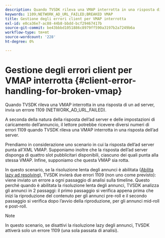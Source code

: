 ```yaml
---
description: Quando TVSDK rileva una VMAP interrotta in una risposta di un ad server, invia un errore 1109 (NETWORK_AD_URL_FAILED).
keywords: 1109;NETWORK_AD_URL_FAILED;BREAKED VMAP
title: Gestione degli errori client per VMAP interrotta
exl-id: e0ca36e7-ac88-44b8-bbdd-bcf29467417b
source-git-commit: be43bbbd1051886c8979ff590a3197b2a7249b6a
workflow-type: tm+mt
source-wordcount: '228'
ht-degree: 0%

---
```


# Gestione degli errori client per VMAP interrotta {#client-error-handling-for-broken-vmap}

Quando TVSDK rileva una VMAP interrotta in una risposta di un ad server, invia un errore 1109 (NETWORK_AD_URL_FAILED).

A seconda della natura della risposta dell’ad server e delle impostazioni di caricamento dell’annuncio, il lettore potrebbe ricevere diversi numeri di errori 1109 quando TVSDK rileva una VMAP interrotta in una risposta dell’ad server.

Prendiamo in considerazione uno scenario in cui la risposta dell’ad server punta all’XML VMAP. Supponiamo inoltre che la risposta dell’ad server disponga di quattro slot pubblicitari disponibili, ciascuno dei quali punta alla stessa VMAP. Infine, supponiamo che questa VMAP sia rotta.

In questo scenario, se la risoluzione lenta degli annunci è abilitata ([Abilita lazy ad resolving](../../../../tvsdk-3x-android-prog/android-3x-advertising/ad-insertion/c-lazy-ad-resolving/t-enable-lazy-ad-resolving.md)), TVSDK invierà due errori 1109 (non uno come previsto): viene inviato un errore a ogni passaggio di analisi sulla timeline. Questo perché quando è abilitata la risoluzione lenta degli annunci, TVSDK analizza gli annunci in 2 passaggi: il primo passaggio si verifica appena prima che inizi la riproduzione del contenuto per gli annunci pre-roll e il secondo passaggio si verifica dopo l’avvio della riproduzione, per gli annunci mid-roll e post-roll.

>[!NOTE]
>
>In questo scenario, se disattivi la risoluzione lazy degli annunci, TVSDK attiverà solo un errore 1109 (una sola passata di analisi).
